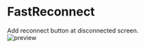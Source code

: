 # FastReconnect
Add reconnect button at disconnected screen.<br>
![preview](https://user-images.githubusercontent.com/123632954/217327603-eae910e1-38f2-4d6e-b42b-7ade83871e4f.png)
